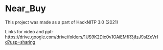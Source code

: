 # Near_Buy
This project was made as a part of HackNITP 3.0 (2021)

Links for video and ppt-
https://drive.google.com/drive/folders/1US9K2Dic0v1OAiEMfR3jfzJ9sIZeVrId?usp=sharing
